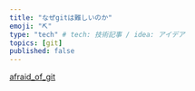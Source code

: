 ```yaml
---
title: "なぜgitは難しいのか"
emoji: "⛏"
type: "tech" # tech: 技術記事 / idea: アイデア
topics: [git]
published: false
---
```


[afraid_of_git](./image_why-git-is-so-difficult/afraid_of_git.png "abc")

